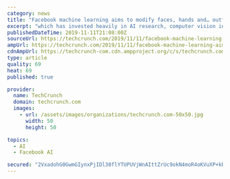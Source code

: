 ```yaml
---
category: news
title: "Facebook machine learning aims to modify faces, hands and… outfits"
excerpt: "which has invested heavily in AI research, computer vision in particular. Modifying faces in motion is something we’ve all come to associate with “deepfakes” and other nefarious applications. But the Facebook team felt there was actually a ..."
publishedDateTime: 2019-11-11T21:08:00Z
sourceUrl: https://techcrunch.com/2019/11/11/facebook-machine-learning-aims-to-modify-faces-hands-and-outfits/
ampUrl: https://techcrunch.com/2019/11/11/facebook-machine-learning-aims-to-modify-faces-hands-and-outfits/amp/
cdnAmpUrl: https://techcrunch-com.cdn.ampproject.org/c/s/techcrunch.com/2019/11/11/facebook-machine-learning-aims-to-modify-faces-hands-and-outfits/amp/
type: article
quality: 69
heat: 69
published: true

provider:
  name: TechCrunch
  domain: techcrunch.com
  images:
    - url: /assets/images/organizations/techcrunch.com-50x50.jpg
      width: 50
      height: 50

topics:
  - AI
  - Facebook AI

secured: "2VxadohG0GwmGIynxPjIDl30flYTUPUVjWnAIttZrUc9okN4moR4oKVuXP+kRTdCAthZHoSuxwTZa+jsKzX5ECN0rGSImU5uI1GV0bnev4PxsuZ32itcDoh5yITk2WD51wTWCCjObR8NDfSHn1pQH+HqSwpg3CRvV/mbyeG9AIiiXmVtTPrwPv+UiHTPY9fRzl1pDDp9arfboHHNFocCGonNj6G7gVyNzQIAGaVBobzk3IhoSImSbTCGQRmADTmc2r4BBkhTavSKOGnINna6NA==;rJIi2ZAicBctU6sQUvrfaQ=="
---
```


